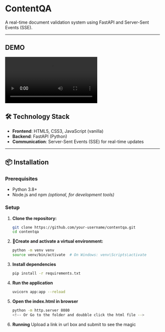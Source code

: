 # ContentQA

A real-time document validation system using FastAPI and Server-Sent Events (SSE).

---

## DEMO
![ContentQA Demo](images/demo_video.webm)

## 🛠️ Technology Stack

- **Frontend**: HTML5, CSS3, JavaScript (vanilla)
- **Backend**: FastAPI (Python)
- **Communication**: Server-Sent Events (SSE) for real-time updates

---

## 📦 Installation

### Prerequisites

- Python 3.8+
- Node.js and npm *(optional, for development tools)*

### Setup

1. **Clone the repository:**

   ```bash
   git clone https://github.com/your-username/contentqa.git
   cd contentqa

2. **🔧Create and activate a virtual environment:**

    ```bash
    python -m venv venv
    source venv/bin/activate  # On Windows: venv\Scripts\activate

3. **Install dependencies**
    ```bash
    pip install -r requirements.txt

4. **Run the application**
    ```bash
    uvicorn app:app --reload

5. **Open the index.html in browser**
    ```bash
    python -m http.server 8080
    <!-- Or Go to the folder and doubble click the html file -->

6. **Running**
    Upload a link in url box and submit to see the magic